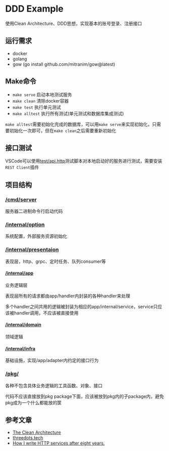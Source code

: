# DDD Example

使用Clean Architecture、DDD思想，实现基本的账号登录、注册接口

## 运行需求

- docker
- golang
- gow (go install github.com/mitranim/gow@latest)

## Make命令

- `make serve` 启动本地测试服务
- `make clean` 清除docker容器
- `make test` 执行单元测试
- `make alltest` 执行所有测试(单元测试和数据库集成测试)

`make alltest`需要初始化完成的数据库，可以用`make serve`来实现初始化，只需要初始化一次即可，但在`make clean`之后需要重新初始化

## 接口测试

VSCode可以使用[test/api.http](./test/api.http)测试脚本对本地启动好的服务进行测试，需要安装`REST Client`插件

## 项目结构

### [/cmd/server](./cmd/server/)

服务器二进制命令行启动代码

### [/internal/option](./internal/option/)

系统配置，外部服务资源初始化

### [/internal/presentaion](./internal/presentation/)

表现层，http、grpc、定时任务、队列consumer等

#### [/internal/app](./internal/app/)

业务逻辑层

表现层所有的请求都由app/handler内封装的各种handler来处理

多个handler之间共用的逻辑被封装为相应的app/internal/service，service只应该被handler调用，不应该被直接使用

#### [/internal/domain](./internal/domain/)

领域逻辑

#### [/internal/infra](./internal/infra/)

基础设施，实现/app/adapter内约定的接口行为

### [/pkg/](./pkg/)

各种不包含具体业务逻辑的工具函数、对象、接口

代码不应该直接放到pkg package下面，应该被放到pkg内的子package内，避免pkg成为一个什么都能放的筐

## 参考文章

- [The Clean Architecture](https://blog.cleancoder.com/uncle-bob/2012/08/13/the-clean-architecture.html)
- [threedots.tech](https://threedots.tech/)
- [How I write HTTP services after eight years.](https://pace.dev/blog/2018/05/09/how-I-write-http-services-after-eight-years.html)
